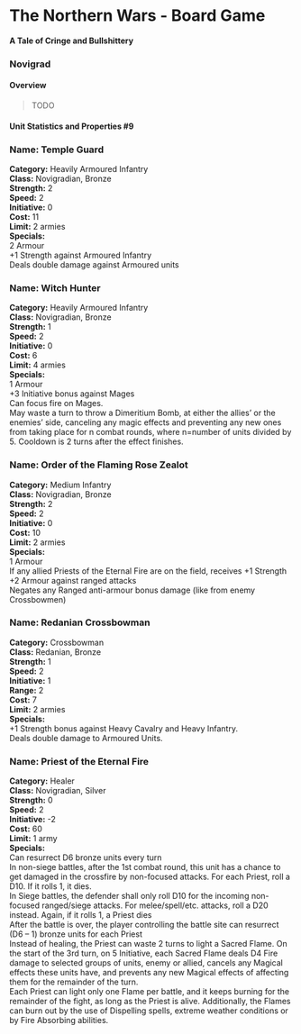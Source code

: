 The Northern Wars - Board Game
==============================

**A Tale of Cringe and Bullshittery**

### Novigrad

#### Overview

>   TODO

#### Unit Statistics and Properties \#9

### Name: Temple Guard

**Category:** Heavily Armoured Infantry  
**Class:** Novigradian, Bronze  
**Strength:** 2  
**Speed:** 2  
**Initiative:** 0  
**Cost:** 11  
**Limit:** 2 armies  
**Specials:**  
2 Armour  
+1 Strength against Armoured Infantry  
Deals double damage against Armoured units

### Name: Witch Hunter

**Category:** Heavily Armoured Infantry  
**Class:** Novigradian, Bronze  
**Strength:** 1  
**Speed:** 2  
**Initiative:** 0  
**Cost:** 6  
**Limit:** 4 armies  
**Specials:**  
1 Armour  
+3 Initiative bonus against Mages  
Can focus fire on Mages.  
May waste a turn to throw a Dimeritium Bomb, at either the allies’ or the
enemies’ side, canceling any magic effects and preventing any new ones from
taking place for n combat rounds, where n=number of units divided by 5. Cooldown
is 2 turns after the effect finishes.

### Name: Order of the Flaming Rose Zealot

**Category:** Medium Infantry  
**Class:** Novigradian, Bronze  
**Strength:** 2  
**Speed:** 2  
**Initiative:** 0  
**Cost:** 10  
**Limit:** 2 armies  
**Specials:**  
1 Armour  
If any allied Priests of the Eternal Fire are on the field, receives +1 Strength  
+2 Armour against ranged attacks  
Negates any Ranged anti-armour bonus damage (like from enemy Crossbowmen)

### Name: Redanian Crossbowman

**Category:** Crossbowman  
**Class:** Redanian, Bronze  
**Strength:** 1  
**Speed:** 2  
**Initiative:** 1  
**Range:** 2  
**Cost:** 7  
**Limit:** 2 armies  
**Specials:**  
+1 Strength bonus against Heavy Cavalry and Heavy Infantry.  
Deals double damage to Armoured Units.

### Name: Priest of the Eternal Fire

**Category:** Healer  
**Class:** Novigradian, Silver  
**Strength:** 0  
**Speed:** 2  
**Initiative:** -2  
**Cost:** 60  
**Limit:** 1 army  
**Specials:**  
Can resurrect D6 bronze units every turn  
In non-siege battles, after the 1st combat round, this unit has a chance to get
damaged in the crossfire by non-focused attacks. For each Priest, roll a D10. If
it rolls 1, it dies.  
In Siege battles, the defender shall only roll D10 for the incoming non-focused
ranged/siege attacks. For melee/spell/etc. attacks, roll a D20 instead. Again,
if it rolls 1, a Priest dies  
After the battle is over, the player controlling the battle site can resurrect
(D6 – 1) bronze units for each Priest  
Instead of healing, the Priest can waste 2 turns to light a Sacred Flame. On the
start of the 3rd turn, on 5 Initiative, each Sacred Flame deals D4 Fire damage
to selected groups of units, enemy or allied, cancels any Magical effects these
units have, and prevents any new Magical effects of affecting them for the
remainder of the turn.  
Each Priest can light only one Flame per battle, and it keeps burning for the
remainder of the fight, as long as the Priest is alive. Additionally, the Flames
can burn out by the use of Dispelling spells, extreme weather conditions or by
Fire Absorbing abilities.
